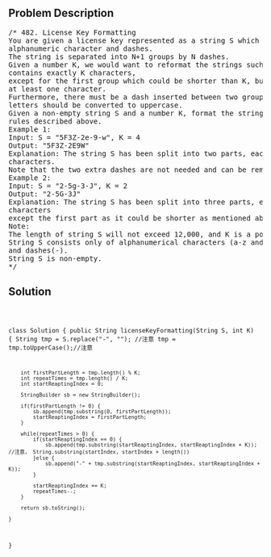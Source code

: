 <!--
<style>
  body { font-family: Arial, sans-serif; }
  .container { max-width: 100%; margin: 0 auto; padding: 10px; }
  .comment-block { max-width: 30%; background-color: #f9f9f9; padding: 10px; border-left: 5px solid #ccc; overflow-wrap: break-word; white-space: pre-wrap; }
  .code-block { background-color: #f4f4f4; padding: 10px; border: 1px solid #ddd; overflow-wrap: break-word; white-space: pre-wrap; }
</style>
-->

<div class='container'>
<h2>Problem Description</h2>
<div class='comment-block'>
<pre>
/* 482. License Key Formatting
You are given a license key represented as a string S which consists only
alphanumeric character and dashes.
The string is separated into N+1 groups by N dashes.
Given a number K, we would want to reformat the strings such that each group
contains exactly K characters,
except for the first group which could be shorter than K, but still must contain
at least one character.
Furthermore, there must be a dash inserted between two groups and all lowercase
letters should be converted to uppercase.
Given a non-empty string S and a number K, format the string according to the
rules described above.
Example 1:
Input: S = "5F3Z-2e-9-w", K = 4
Output: "5F3Z-2E9W"
Explanation: The string S has been split into two parts, each part has 4
characters.
Note that the two extra dashes are not needed and can be removed.
Example 2:
Input: S = "2-5g-3-J", K = 2
Output: "2-5G-3J"
Explanation: The string S has been split into three parts, each part has 2
characters
except the first part as it could be shorter as mentioned above.
Note:
The length of string S will not exceed 12,000, and K is a positive integer.
String S consists only of alphanumerical characters (a-z and/or A-Z and/or 0-9)
and dashes(-).
String S is non-empty.
*/
</pre>
</div>

<h2>Solution</h2>
<div class='code-block'>
<pre><code class='language-java'>

class Solution {
    public String licenseKeyFormatting(String S, int K) {
        String tmp = S.replace("-", ""); //注意
        tmp = tmp.toUpperCase();//注意
        
        int firstPartLength = tmp.length() % K;
        int repeatTimes = tmp.length() / K;
        int startReaptingIndex = 0;
        
        StringBuilder sb = new StringBuilder();
        
        if(firstPartLength != 0) { 
            sb.append(tmp.substring(0, firstPartLength));
            startReaptingIndex = firstPartLength;
        }
        
        while(repeatTimes > 0) {
            if(startReaptingIndex == 0) {
                sb.append(tmp.substring(startReaptingIndex, startReaptingIndex + K)); //注意， String.substring(startIndex, startIndex + length())
            }else {
                sb.append("-" + tmp.substring(startReaptingIndex, startReaptingIndex + K));
            }
           
            startReaptingIndex += K;
            repeatTimes--;
        }
        
        return sb.toString();
        
    }
}</code></pre>
</div>
</div>
